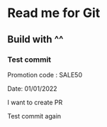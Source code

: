 # Read me for Git

## Build with ^^

### Test commit

Promotion code : SALE50

Date: 01/01/2022

I want to create PR

Test commit again